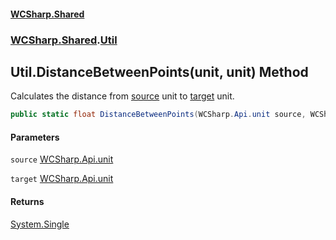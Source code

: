 #### [WCSharp.Shared](README.md 'README')
### [WCSharp.Shared](WCSharp.Shared.md 'WCSharp.Shared').[Util](WCSharp.Shared.Util.md 'WCSharp.Shared.Util')

## Util.DistanceBetweenPoints(unit, unit) Method

Calculates the distance from [source](WCSharp.Shared.Util.DistanceBetweenPoints(WCSharp.Api.unit,WCSharp.Api.unit).md#WCSharp.Shared.Util.DistanceBetweenPoints(WCSharp.Api.unit,WCSharp.Api.unit).source 'WCSharp.Shared.Util.DistanceBetweenPoints(WCSharp.Api.unit, WCSharp.Api.unit).source') unit to [target](WCSharp.Shared.Util.DistanceBetweenPoints(WCSharp.Api.unit,WCSharp.Api.unit).md#WCSharp.Shared.Util.DistanceBetweenPoints(WCSharp.Api.unit,WCSharp.Api.unit).target 'WCSharp.Shared.Util.DistanceBetweenPoints(WCSharp.Api.unit, WCSharp.Api.unit).target') unit.

```csharp
public static float DistanceBetweenPoints(WCSharp.Api.unit source, WCSharp.Api.unit target);
```
#### Parameters

<a name='WCSharp.Shared.Util.DistanceBetweenPoints(WCSharp.Api.unit,WCSharp.Api.unit).source'></a>

`source` [WCSharp.Api.unit](https://docs.microsoft.com/en-us/dotnet/api/WCSharp.Api.unit 'WCSharp.Api.unit')

<a name='WCSharp.Shared.Util.DistanceBetweenPoints(WCSharp.Api.unit,WCSharp.Api.unit).target'></a>

`target` [WCSharp.Api.unit](https://docs.microsoft.com/en-us/dotnet/api/WCSharp.Api.unit 'WCSharp.Api.unit')

#### Returns
[System.Single](https://docs.microsoft.com/en-us/dotnet/api/System.Single 'System.Single')